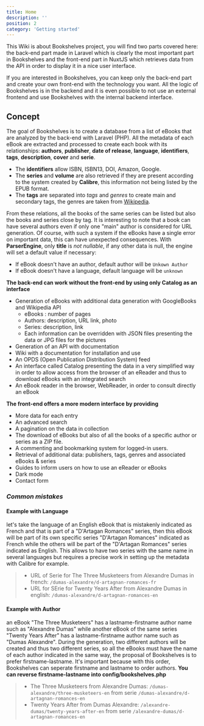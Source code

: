```yaml
---
title: Home
description: ''
position: 2
category: 'Getting started'
---
```


This Wiki is about Bookshelves project, you will find two parts covered here: the back-end part made in Laravel which is clearly the most important part in Bookshelves and the front-end part in NuxtJS which retrieves data from the API in order to display it in a nice user interface.

If you are interested in Bookshelves, you can keep only the back-end part and create your own front-end with the technology you want. All the logic of Bookshelves is in the backend and it is even possible to not use an external frontend and use Bookshelves with the internal backend interface.

## Concept

The goal of Bookshelves is to create a database from a list of eBooks that are analyzed by the back-end with Laravel (PHP). All the metadata of each eBook are extracted and processed to create each book with its relationships: **authors**, **publisher**, **date of release**, **language**, **identifiers**, **tags**, **description**, **cover** and **serie**.

- The **identifiers** allow ISBN, ISBN13, DOI, Amazon, Google.
- The **series** and **volume** are also retrieved if they are present according to the system created by **Calibre**, this information not being listed by the EPUB format.
- The **tags** are separated into *tags* and *genres* to create main and secondary tags, the genres are taken from [Wikipedia](https://en.wikipedia.org/wiki/List_of_writing_genres).

From these relations, all the books of the same series can be listed but also the books and series close by tag. It is interesting to note that a book can have several authors even if only one "main" author is considered for URL generation. Of course, with such a system if the eBooks have a single error on important data, this can have unexpected consequences. With **ParserEngine**, only **title** is *not nullable*, if any other data is null, the engine will set a default value if necessary:

- If eBook doesn't have an author, default author will be `Unkown Author`
- If eBook doesn't have a language, default language will be `unknown`

**The back-end can work without the front-end by using only Catalog as an interface**

- Generation of eBooks with additional data generation with GoogleBooks and Wikipedia API
  - eBooks : number of pages
  - Authors: description, URL link, photo
  - Series: description, link
  - Each information can be overridden with JSON files presenting the data or JPG files for the pictures
- Generation of an API with documentation
- Wiki with a documentation for installation and use
- An OPDS (Open Publication Distribution System) feed
- An interface called Catalog presenting the data in a very simplified way in order to allow access from the browser of an eReader and thus to download eBooks with an integrated search
- An eBook reader in the browser, WebReader, in order to consult directly an eBook

**The front-end offers a more modern interface by providing**

- More data for each entry
- An advanced search
- A pagination on the data in collection
- The download of eBooks but also of all the books of a specific author or series as a ZIP file.
- A commenting and bookmarking system for logged-in users.
- Retrieval of additional data: publishers, tags, genres and associated eBooks & series
- Guides to inform users on how to use an eReader or eBooks
- Dark mode
- Contact form

### *Common mistakes*

#### Example with Language

let's take the language of an English eBook that is mistakenly indicated as French and that is part of a "D'Artagan Romances" series, then this eBook will be part of its own specific series "D'Artagan Romances" indicated as French while the others will be part of the "D'Artagan Romances" series indicated as English. This allows to have two series with the same name in several languages but requires a precise work in setting up the metadata with Calibre for example.

> - URL of Serie for The Three Musketeers from Alexandre Dumas in french: `/dumas-alexandre/d-artagnan-romances-fr`
> - URL for SErie for Twenty Years After from Alexandre Dumas in english: `/dumas-alexandre/d-artagnan-romances-en`

#### Example with Author

an eBook "The Three Musketeers" has a lastname-firstname author name such as "Alexandre Dumas" while another eBook of the same series "Twenty Years After" has a lastname-firstname author name such as "Dumas Alexandre". During the generation, two different authors will be created and thus two different series, so all the eBooks must have the name of each author indicated in the same way, the proposal of Bookshelves is to prefer firstname-lastname. It's important because with this order, Bookshelves can seperate firstname and lastname to order authors. **You can reverse firstname-lastname into config/bookshelves.php**

> - The Three Musketeers from Alexandre Dumas: `/dumas-alexandre/three-musketeers-en` from serie `/dumas-alexandre/d-artagnan-romances-en`
> - Twenty Years After from Dumas Alexandre: `/alexandre-dumas/twenty-years-after-en` from serie `/alexandre-dumas/d-artagnan-romances-en`
